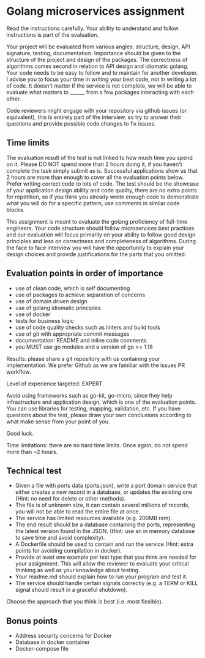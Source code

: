 # Golang microservices assignment

Read the instructions carefully.
Your ability to understand and follow instructions is part of the evaluation.

Your project will be evaluated from various angles: structure, design, API signature, testing, documentation. Importance should be given to the structure of the project and design of the packages. The correctness of algorithms comes second in relation to API design and idiomatic golang. Your code needs to be easy to follow and to maintain for another developer. I advise you to focus your time in writing your best code, not in writing a lot of code. It doesn't matter if the service is not complete, we will be able to evaluate what matters to ______ from a few packages interacting with each other.

Code reviewers might engage with your repository via github issues (or equivalent), this is entirely part of the interview, so try to answer their questions and provide possible code changes to fix issues.

## Time limits

The evaluation result of the test is not linked to how much time you spend on it.
Please DO NOT spend more than 2 hours doing it, if you haven't complete the task simply submit as is.
Successful applications show us that 2 hours are more than enough to cover all the evaluation points below. Prefer writing correct code to lots of code. The test should be the showcase of your application design ability and code quality, there are no extra points for repetition, so if you think you already wrote enough code to demonstrate what you will do for a specific pattern, use comments in similar code blocks.

This assignment is meant to evaluate the golang proficiency of full-time engineers.
Your code structure should follow microservices best practices and our evaluation will focus primarily on your ability to follow good design principles and less on correctness and completeness of algorithms. During the face to face interview you will have the opportunity to explain your design choices and provide justifications for the parts that you omitted.


## Evaluation points in order of importance

- use of clean code, which is self documenting
- use of packages to achieve separation of concerns
- use of domain driven design
- use of golang idiomatic principles
- use of docker
- tests for business logic
- use of code quality checks such as linters and build tools
- use of git with appropriate commit messages
- documentation: README and inline code comments
- you MUST use go modules and a version of go >= 1.18

Results: please share a git repository with us containing your implementation. We prefer Github as we are familiar with the issues PR workflow.

Level of experience targeted: EXPERT

Avoid using frameworks such as go-kit, go-micro, since they help infrastructure and application design, which is one of the evaluation points.
You can use libraries for testing, mapping, validation, etc.
If you have questions about the test, please draw your own conclusions according to what make sense from your point of you.

Good luck.

Time limitations: there are no hard time limits. Once again, do not spend more than ~2 hours.

## Technical test

- Given a file with ports data (ports.json), write a port domain service that either creates a new record in a database, or updates the existing one (Hint: no need for delete or other methods).
- The file is of unknown size, it can contain several millions of records, you will not be able to read the entire file at once.
- The service has limited resources available (e.g. 200MB ram).
- The end result should be a database containing the ports, representing the latest version found in the JSON. (Hint: use an in memory database to save time and avoid complexity).
- A Dockerfile should be used to contain and run the service (Hint: extra points for avoiding compilation in docker).
- Provide at least one example per test type that you think are needed for your assignment. This will allow the reviewer to evaluate your critical thinking as well as your knowledge about testing.
- Your readme.md should explain how to run your program and test it.
- The service should handle certain signals correctly (e.g. a TERM or KILL signal should result in a graceful shutdown).

Choose the approach that you think is best (i.e. most flexible).

## Bonus points

- Address security concerns for Docker
- Database in docker container
- Docker-compose file
